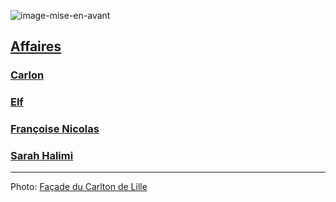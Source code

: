 ![image-mise-en-avant](../_aux/Bellefaçadecarlton.png)

## [Affaires](affaires)
### [Carlon](carlton.md)
### [Elf](elf.md)
### [Françoise Nicolas](fn.md)
### [Sarah Halimi](shalimi.md)

---
Photo: [Façade du Carlton de Lille](https://commons.wikimedia.org/wiki/File:Bellefa%C3%A7adecarlton.jpg)
